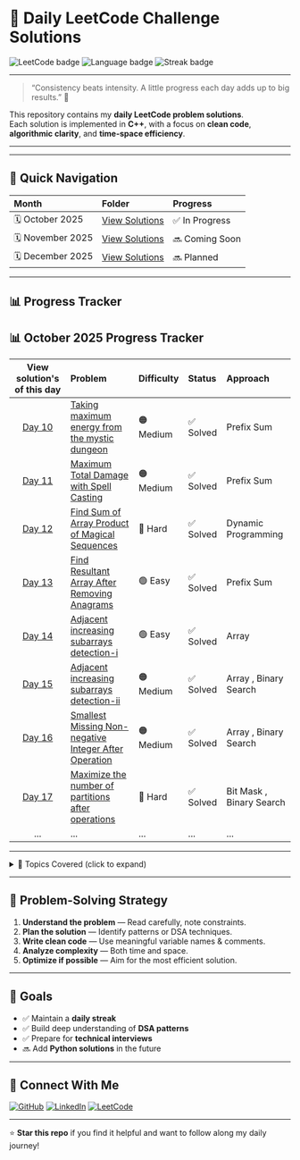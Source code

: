 # 🧠 Daily LeetCode Challenge Solutions

![LeetCode badge](https://img.shields.io/badge/Platform-LeetCode-orange?style=for-the-badge&logo=leetcode)
![Language badge](https://img.shields.io/badge/Language-Python-blue?style=for-the-badge&logo=python)
![Streak badge](https://img.shields.io/badge/Goal-Daily%20Problem%20Solving-brightgreen?style=for-the-badge)


---

> “Consistency beats intensity. A little progress each day adds up to big results.” 💪  

This repository contains my **daily LeetCode problem solutions**.  
Each solution is implemented in **C++**, with a focus on **clean code**, **algorithmic clarity**, and **time-space efficiency**.

---



---

## 🚀 Quick Navigation

| Month | Folder | Progress |
|:------|:--------|:----------|
| 🗓️ October 2025 | [View Solutions](./October2025) | ✅ In Progress |
| 🗓️ November 2025 | [View Solutions](./november2025) | 🔜 Coming Soon |
| 🗓️ December 2025 | [View Solutions](./december2025) | 🔜 Planned |


---

## 📊 Progress Tracker


## 📊 October 2025 Progress Tracker

| View solution's of this day | Problem | Difficulty | Status | Approach |
|:---:|:--------|:------------|:--------|:-----------|
| [Day 10](./October2025/day_10.py) | [Taking maximum energy from the mystic dungeon](https://leetcode.com/problems/taking-maximum-energy-from-the-mystic-dungeon/) | 🟠 Medium | ✅ Solved | Prefix Sum |
| [Day 11](./October2025/day_11.py) | [Maximum Total Damage with Spell Casting](https://leetcode.com/problems/maximum-total-damage-with-spell-casting/) | 🟠 Medium | ✅ Solved | Prefix Sum |
| [Day 12](./October2025/day_12.py) | [Find Sum of Array Product of Magical Sequences](https://leetcode.com/problems/find-sum-of-array-product-of-magical-sequences/) | 🔴 Hard | ✅ Solved | Dynamic Programming |
| [Day 13](./October2025/day_13.py) | [Find Resultant Array After Removing Anagrams](https://leetcode.com/problems/find-resultant-array-after-removing-anagrams/) | 🟢 Easy | ✅ Solved | Prefix Sum |
| [Day 14](./October2025/day_14.py) | [Adjacent increasing subarrays detection-i](https://leetcode.com/problems/adjacent-increasing-subarrays-detection-i/) | 🟢 Easy | ✅ Solved | Array |
| [Day 15](./October2025/day_15.py) | [Adjacent increasing subarrays detection-ii](https://leetcode.com/problems/adjacent-increasing-subarrays-detection-ii/) | 🟠 Medium | ✅ Solved | Array , Binary Search |
| [Day 16](./October2025/day_16.py) | [Smallest Missing Non-negative Integer After Operation](https://leetcode.com/problems/smallest-missing-non-negative-integer-after-operations/) | 🟠 Medium | ✅ Solved | Array , Binary Search |
| [Day 17](./October2025/day_17.py) | [Maximize the number of partitions after operations](https://leetcode.com/problems/maximize-the-number-of-partitions-after-operations/) | 🔴 Hard | ✅ Solved | Bit Mask , Binary Search |
| ... | ... | ... | ... | ... |

---

<details>
<summary>📘 Topics Covered (click to expand)</summary>

- Arrays & Strings  
- Linked Lists  
- Trees & Graphs  
- Stack & Queue  
- Recursion & Backtracking  
- Dynamic Programming  
- Greedy Algorithms  
- Binary Search  
- Sliding Window  
- Bit Manipulation  

</details>

---

## 🧩 Problem-Solving Strategy

1. **Understand the problem** — Read carefully, note constraints.  
2. **Plan the solution** — Identify patterns or DSA techniques.  
3. **Write clean code** — Use meaningful variable names & comments.  
4. **Analyze complexity** — Both time and space.  
5. **Optimize if possible** — Aim for the most efficient solution.

---

## 🏁 Goals

- ✅ Maintain a **daily streak**  
- ✅ Build deep understanding of **DSA patterns**  
- ✅ Prepare for **technical interviews**  
- 🔜 Add **Python solutions** in the future  

---

## 🌟 Connect With Me

[![GitHub](https://img.shields.io/badge/GitHub-TiptoGhosh-black?style=for-the-badge&logo=github)](https://github.com/Tipto-Ghosh)
[![LinkedIn](https://img.shields.io/badge/LinkedIn-Tipto%20Ghosh-blue?style=for-the-badge&logo=linkedin)](https://www.linkedin.com/in/tipto-ghosh-4b0aab283/)
[![LeetCode](https://img.shields.io/badge/LeetCode-TiptoGhosh-orange?style=for-the-badge&logo=leetcode)](https://leetcode.com/u/Tipto_Ghosh/)

---

⭐ **Star this repo** if you find it helpful and want to follow along my daily journey!  
